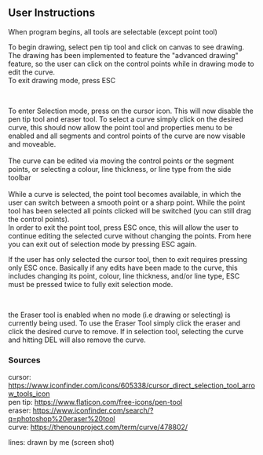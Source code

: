 <h2>User Instructions </h2>

When program begins, all tools are selectable (except point tool) <br/>
<p>
To begin drawing, select pen tip tool and click on canvas to see drawing. The drawing has been implemented to feature the "advanced drawing" feature, so the user can click on the control points while in drawing mode to edit the curve. <br>
To exit drawing mode, press ESC
</p> 
</br>
<p>
To enter Selection mode, press on the cursor icon. This will now disable the pen tip tool and eraser tool. To select a curve simply click on the desired curve, this should now allow the point tool and properties menu to be enabled and all segments and control points of the curve are now visable and moveable.<br/><br/>
The curve can be edited via moving the control points or the segment points, or selecting a colour, line thickness, or line type from the side toolbar<br/><br/>
While a curve is selected, the point tool becomes available, in which the user can switch between a smooth point or a sharp point. While the point tool has been selected all points clicked will be switched (you can still drag the control points). </br>
In order to exit the point tool, press ESC once, this will allow the user to continue editing the selected curve without changing the points. From here you can exit out of selection mode by pressing ESC again. 

If the user has only selected the cursor tool, then to exit requires pressing only ESC once. Basically if any edits have been made to the curve, this includes changing its point, colour, line thickness, and/or line type, ESC must be pressed twice to fully exit selection mode. 
</p>
</br>
<p>
the Eraser tool is enabled when no mode (i.e drawing or selecting) is currently being used. To use the Eraser Tool simply click the eraser and click the desired curve to remove. If in selection tool, selecting the curve and hitting DEL will also remove the curve. 
</p>



<h3>Sources</h3>

cursor: https://www.iconfinder.com/icons/605338/cursor_direct_selection_tool_arrow_tools_icon <br/>
pen tip: https://www.flaticon.com/free-icons/pen-tool <br/>
eraser: https://www.iconfinder.com/search/?q=photoshop%20eraser%20tool </br>
curve: https://thenounproject.com/term/curve/478802/ </br>

lines: drawn by me (screen shot)

 

